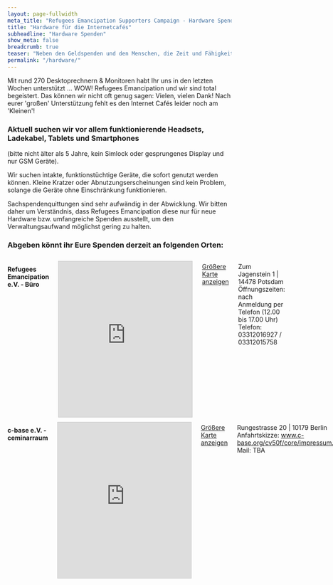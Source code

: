 ```yaml
---
layout: page-fullwidth
meta_title: "Refugees Emancipation Supporters Campaign - Hardware Spenden"
title: "Hardware für die Internetcafés"
subheadline: "Hardware Spenden"
show_meta: false
breadcrumb: true
teaser: "Neben den Geldspenden und den Menschen, die Zeit und Fähigkeiten in dieses Projekt stecken, kommen auch immer wieder Menschen auf uns zu, die uns fragen, ob sie uns mit Hardware unterstützen können."
permalink: "/hardware/"
---
```


Mit rund 270 Desktoprechnern & Monitoren habt Ihr uns in den letzten Wochen unterstützt ... WOW! Refugees Emancipation und wir sind total begeistert. Das können wir nicht oft genug sagen: Vielen, vielen Dank! Nach eurer 'großen' Unterstützung fehlt es den Internet Cafés leider noch am 'Kleinen'!

<div class="panel">
  <h3>Aktuell suchen wir vor allem funktionierende Headsets, Ladekabel, Tablets und Smartphones </h3>
  <p>(bitte nicht älter als 5 Jahre, kein Simlock oder gesprungenes Display und nur GSM Geräte).</p>
</div>

Wir suchen intakte, funktionstüchtige Geräte, die sofort genutzt werden können. Kleine Kratzer oder Abnutzungserscheinungen sind kein Problem, solange die Geräte ohne Einschränkung funktionieren.

Sachspendenquittungen sind sehr aufwändig in der Abwicklung. Wir bitten daher um Verständnis, dass Refugees Emancipation diese nur für neue Hardware bzw. umfangreiche Spenden ausstellt, um den Verwaltungsaufwand möglichst gering zu halten.


### Abgeben könnt ihr Eure Spenden derzeit an folgenden Orten:

<div class="row">
<div class="large-6 columns">  

<h4> Refugees Emancipation e.V. - Büro</h4>
<iframe width="350" height="350" frameborder="0" scrolling="no" marginheight="0" marginwidth="0" src="http://www.openstreetmap.org/export/embed.html?bbox=13.029613494873047%2C52.33523417998427%2C13.145828247070312%2C52.40294253395109&amp;layer=transportmap&amp;marker=52.36910132990146%2C13.08772087097168" style="border: 1px solid #ccc; margin-top: 0.7em"></iframe>

<p><a href="http://www.openstreetmap.org/?mlat=52.3691&amp;mlon=13.0877#map=13/52.3691/13.0877&amp;layers=T">Größere Karte anzeigen</a></p>

<p>Zum Jagenstein 1 | 14478 Potsdam<br>
Öffnungszeiten:<br>
nach Anmeldung per Telefon (12.00 bis 17.00 Uhr)<br>
Telefon: 03312016927 / 03312015758</p>
</div>

<div class="large-6 columns">
<h4> c-base e.V. - ceminarraum</h4>
<iframe width="350" height="350" frameborder="0" scrolling="no" marginheight="0" marginwidth="0" src="http://www.openstreetmap.org/export/embed.html?bbox=13.412847518920898%2C52.50888177697507%2C13.427395820617676%2C52.51731770402358&amp;layer=transportmap&amp;marker=52.51309994293086%2C13.420121669769287" style="border: 1px solid #ccc; margin-top: 0.7em"></iframe>

<p><a href="http://www.openstreetmap.org/#map=16/52.5130/13.4181&amp;layers=T">Größere Karte anzeigen</a></p>

<p>Rungestrasse 20 | 10179 Berlin<br>
Anfahrtskizze: <a href="https://www.c-base.org/cv50f/core/impressum.html">www.c-base.org/cv50f/core/impressum.html</a><br>
Mail: TBA</p>
</div>
</div>
